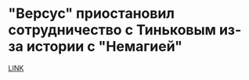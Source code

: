 # "Версус" приостановил сотрудничество с Тиньковым из-за истории с "Немагией"



[LINK](https://varlamov.ru/2569403.html)